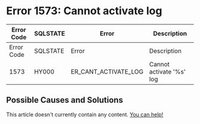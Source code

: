 
# Error 1573: Cannot activate log


| Error Code | SQLSTATE | Error | Description |
| --- | --- | --- | --- |
| Error Code | SQLSTATE | Error | Description |
| 1573 | HY000 | ER_CANT_ACTIVATE_LOG | Cannot activate '%s' log |




## Possible Causes and Solutions


This article doesn't currently contain any content. [You can help!](/kb/en/writing-and-editing-knowledge-base-articles/)

